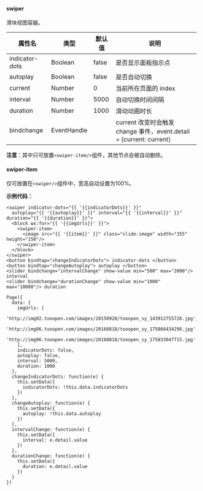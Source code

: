 #### swiper

滑块视图容器。

| 属性名 | 类型 | 默认值 | 说明 |
| --- | --- | --- | --- |
| indicator-dots | Boolean | false | 是否显示面板指示点 |
| autoplay | Boolean | false | 是否自动切换 |
| current | Number | 0 | 当前所在页面的 index |
| interval | Number | 5000 | 自动切换时间间隔 |
| duration | Number | 1000 | 滑动动画时长 |
| bindchange | EventHandle |  | current 改变时会触发 change 事件，event.detail = {current: current} |

**注意**：其中只可放置`<swiper-item/>`组件，其他节点会被自动删除。

#### swiper-item

仅可放置在`<swiper/>`组件中，宽高自动设置为100%。

**示例代码：**

```
<swiper indicator-dots="{{ '{{indicatorDots}}' }}"
  autoplay="{{ '{{autoplay}}' }}" interval="{{ '{{interval}}' }}" duration="{{ '{{duration}}' }}">
  <block wx:for="{{ '{{imgUrls}}' }}">
    <swiper-item>
      <image src="{{ '{{item}}' }}" class="slide-image" width="355" height="150"/>
    </swiper-item>
  </block>
</swiper>
<button bindtap="changeIndicatorDots"> indicator-dots </button>
<button bindtap="changeAutoplay"> autoplay </button>
<slider bindchange="intervalChange" show-value min="500" max="2000"/> interval
<slider bindchange="durationChange" show-value min="1000" max="10000"/> duration
```

```
Page({
  data: {
    imgUrls: [
      'http://img02.tooopen.com/images/20150928/tooopen_sy_143912755726.jpg',
      'http://img06.tooopen.com/images/20160818/tooopen_sy_175866434296.jpg',
      'http://img06.tooopen.com/images/20160818/tooopen_sy_175833047715.jpg'
    ],
    indicatorDots: false,
    autoplay: false,
    interval: 5000,
    duration: 1000
  },
  changeIndicatorDots: function(e) {
    this.setData({
      indicatorDots: !this.data.indicatorDots
    })
  },
  changeAutoplay: function(e) {
    this.setData({
      autoplay: !this.data.autoplay
    })
  },
  intervalChange: function(e) {
    this.setData({
      interval: e.detail.value
    })
  },
  durationChange: function(e) {
    this.setData({
      duration: e.detail.value
    })
  }
})
```

